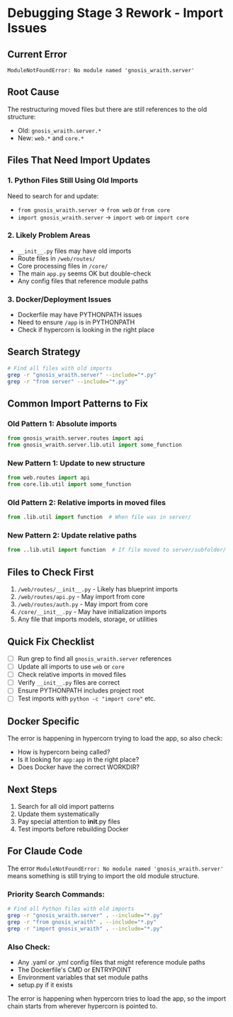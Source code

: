 # Debugging Stage 3 Rework - Import Issues

## Current Error
```
ModuleNotFoundError: No module named 'gnosis_wraith.server'
```

## Root Cause
The restructuring moved files but there are still references to the old structure:
- Old: `gnosis_wraith.server.*`
- New: `web.*` and `core.*`

## Files That Need Import Updates

### 1. Python Files Still Using Old Imports
Need to search for and update:
- `from gnosis_wraith.server` → `from web` or `from core`
- `import gnosis_wraith.server` → `import web` or `import core`

### 2. Likely Problem Areas
- `__init__.py` files may have old imports
- Route files in `/web/routes/`
- Core processing files in `/core/`
- The main `app.py` seems OK but double-check
- Any config files that reference module paths

### 3. Docker/Deployment Issues
- Dockerfile may have PYTHONPATH issues
- Need to ensure `/app` is in PYTHONPATH
- Check if hypercorn is looking in the right place

## Search Strategy
```bash
# Find all files with old imports
grep -r "gnosis_wraith.server" --include="*.py"
grep -r "from server" --include="*.py"
```

## Common Import Patterns to Fix

### Old Pattern 1: Absolute imports
```python
from gnosis_wraith.server.routes import api
from gnosis_wraith.server.lib.util import some_function
```

### New Pattern 1: Update to new structure
```python
from web.routes import api
from core.lib.util import some_function
```

### Old Pattern 2: Relative imports in moved files
```python
from .lib.util import function  # When file was in server/
```

### New Pattern 2: Update relative paths
```python
from ..lib.util import function  # If file moved to server/subfolder/
```

## Files to Check First
1. `/web/routes/__init__.py` - Likely has blueprint imports
2. `/web/routes/api.py` - May import from core
3. `/web/routes/auth.py` - May import from core
4. `/core/__init__.py` - May have initialization imports
5. Any file that imports models, storage, or utilities

## Quick Fix Checklist
- [ ] Run grep to find all `gnosis_wraith.server` references
- [ ] Update all imports to use `web` or `core`
- [ ] Check relative imports in moved files
- [ ] Verify `__init__.py` files are correct
- [ ] Ensure PYTHONPATH includes project root
- [ ] Test imports with `python -c "import core"` etc.

## Docker Specific
The error is happening in hypercorn trying to load the app, so also check:
- How is hypercorn being called? 
- Is it looking for `app:app` in the right place?
- Does Docker have the correct WORKDIR?

## Next Steps
1. Search for all old import patterns
2. Update them systematically
3. Pay special attention to __init__.py files
4. Test imports before rebuilding Docker

## For Claude Code
The error `ModuleNotFoundError: No module named 'gnosis_wraith.server'` means something is still trying to import the old module structure.

### Priority Search Commands:
```bash
# Find all Python files with old imports
grep -r "gnosis_wraith.server" . --include="*.py"
grep -r "from gnosis_wraith" . --include="*.py"
grep -r "import gnosis_wraith" . --include="*.py"
```

### Also Check:
- Any .yaml or .yml config files that might reference module paths
- The Dockerfile's CMD or ENTRYPOINT
- Environment variables that set module paths
- setup.py if it exists

The error is happening when hypercorn tries to load the app, so the import chain starts from wherever hypercorn is pointed to.

